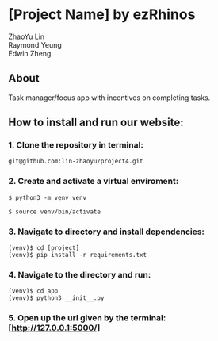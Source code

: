 # [Project Name] by ezRhinos

  ZhaoYu Lin  
  Raymond Yeung  
  Edwin Zheng  
  
## About  
Task manager/focus app with incentives on completing tasks. 

## How to install and run our website:

### 1. Clone the repository in terminal:
```
git@github.com:lin-zhaoyu/project4.git
```
### 2. Create and activate a virtual enviroment:
```
$ python3 -m venv venv

$ source venv/bin/activate
```

### 3. Navigate to directory and install dependencies:
```
(venv)$ cd [project]
(venv)$ pip install -r requirements.txt  
```

### 4. Navigate to the directory and run:
```
(venv)$ cd app
(venv)$ python3 __init__.py
```

### 5. Open up the url given by the terminal: [http://127.0.0.1:5000/]
  
  
